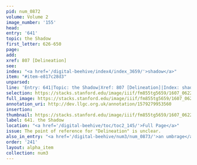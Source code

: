 ```yaml
---
pid: num_0872
volume: Volume 2
image_number: '155'
head:
entry: '641'
topic: the Shadow
first_letter: 626-650
page:
add:
xref: 807 [Delineation]
see:
index: "<a href='/digital-beehive/index4/index_3659/'>shadow</a>"
item: "#item-e817c28d3"
unparsed:
line: 'Entry: 641|Topic: the Shadow|Xref: 807 [Delineation]|Index: shadow|#item-e817c28d3'
selection: https://stacks.stanford.edu/image/iiif/fm855tg5659/1607_0622/410,259,2925,660/full/0/default.jpg
full_image: https://stacks.stanford.edu/image/iiif/fm855tg5659/1607_0622/full/full/0/default.jpg
annotation_uri: http://dev.llgc.org.uk/annotation/1579279953560
insertion:
thumbnail: https://stacks.stanford.edu/image/iiif/fm855tg5659/1607_0622/410,259,600,180/250,/0/default.jpg
label: 641. the Shadow
location: "<a href='/digital-beehive/toc/toc2_145/'>Full Page</a>"
issue: The point of reference for "Delineation" is unclear.
also_in_entry: "<a href='/digital-beehive/num3/num_0873/'>an umbrage</a>|<a href='/digital-beehive/num3/num_0874/'>mogshade</a>"
order: '241'
layout: alpha_item
collection: num3
---
```

